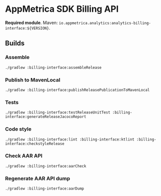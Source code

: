 # AppMetrica SDK Billing API

**Required module**.
Maven: `io.appmetrica.analytics:analytics-billing-interface:${VERSION}`.

## Builds

### Assemble

`./gradlew :billing-interface:assembleRelease`

### Publish to MavenLocal

`./gradlew :billing-interface:publishReleasePublicationToMavenLocal`

### Tests

`./gradlew :billing-interface:testReleaseUnitTest :billing-interface:generateReleaseJacocoReport`

### Code style

`./gradlew :billing-interface:lint :billing-interface:ktlint :billing-interface:checkstyleRelease`

### Check AAR API

`./gradlew :billing-interface:aarCheck`

### Regenerate AAR API dump

`./gradlew :billing-interface:aarDump`
